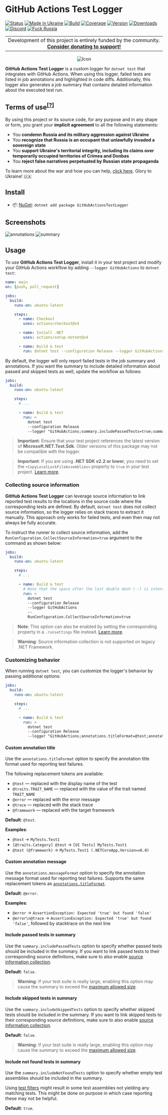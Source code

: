 # GitHub Actions Test Logger

[![Status](https://img.shields.io/badge/status-maintenance-ffd700.svg)](https://github.com/Tyrrrz/.github/blob/master/docs/project-status.md)
[![Made in Ukraine](https://img.shields.io/badge/made_in-ukraine-ffd700.svg?labelColor=0057b7)](https://tyrrrz.me/ukraine)
[![Build](https://img.shields.io/github/actions/workflow/status/Tyrrrz/GitHubActionsTestLogger/main.yml?branch=master)](https://github.com/Tyrrrz/GitHubActionsTestLogger/actions)
[![Coverage](https://img.shields.io/codecov/c/github/Tyrrrz/GitHubActionsTestLogger/master)](https://codecov.io/gh/Tyrrrz/GitHubActionsTestLogger)
[![Version](https://img.shields.io/nuget/v/GitHubActionsTestLogger.svg)](https://nuget.org/packages/GitHubActionsTestLogger)
[![Downloads](https://img.shields.io/nuget/dt/GitHubActionsTestLogger.svg)](https://nuget.org/packages/GitHubActionsTestLogger)
[![Discord](https://img.shields.io/discord/869237470565392384?label=discord)](https://discord.gg/2SUWKFnHSm)
[![Fuck Russia](https://img.shields.io/badge/fuck-russia-e4181c.svg?labelColor=000000)](https://twitter.com/tyrrrz/status/1495972128977571848)

<table>
    <tr>
        <td width="99999" align="center">Development of this project is entirely funded by the community. <b><a href="https://tyrrrz.me/donate">Consider donating to support!</a></b></td>
    </tr>
</table>

<p align="center">
    <img src="favicon.png" alt="Icon" />
</p>

**GitHub Actions Test Logger** is a custom logger for `dotnet test` that integrates with GitHub Actions.
When using this logger, failed tests are listed in job annotations and highlighted in code diffs.
Additionally, this logger also generates a job summary that contains detailed information about the executed test run.

## Terms of use<sup>[[?]](https://github.com/Tyrrrz/.github/blob/master/docs/why-so-political.md)</sup>

By using this project or its source code, for any purpose and in any shape or form, you grant your **implicit agreement** to all the following statements:

- You **condemn Russia and its military aggression against Ukraine**
- You **recognize that Russia is an occupant that unlawfully invaded a sovereign state**
- You **support Ukraine's territorial integrity, including its claims over temporarily occupied territories of Crimea and Donbas**
- You **reject false narratives perpetuated by Russian state propaganda**

To learn more about the war and how you can help, [click here](https://tyrrrz.me/ukraine). Glory to Ukraine! 🇺🇦

## Install

- 📦 [NuGet](https://nuget.org/packages/GitHubActionsTestLogger): `dotnet add package GitHubActionsTestLogger`

## Screenshots

![annotations](.assets/annotations.png)
![summary](.assets/summary.png)

## Usage

To use **GitHub Actions Test Logger**, install it in your test project and modify your GitHub Actions workflow by adding `--logger GitHubActions` to `dotnet test`:

```yaml
name: main
on: [push, pull_request]

jobs:
  build:
    runs-on: ubuntu-latest

    steps:
      - name: Checkout
        uses: actions/checkout@v4

      - name: Install .NET
        uses: actions/setup-dotnet@v4

      - name: Build & test
        run: dotnet test --configuration Release --logger GitHubActions
```

By default, the logger will only report failed tests in the job summary and annotations.
If you want the summary to include detailed information about passed and skipped tests as well, update the workflow as follows:

```yaml
jobs:
  build:
    runs-on: ubuntu-latest

    steps:
      # ...

      - name: Build & test
        run: >
          dotnet test
          --configuration Release
          --logger "GitHubActions;summary.includePassedTests=true;summary.includeSkippedTests=true"
```

> **Important**:
> Ensure that your test project references the latest version of **Microsoft.NET.Test.Sdk**.
> Older versions of this package may not be compatible with the logger.

> **Important**:
> If you are using **.NET SDK v2.2 or lower**, you need to set the `<CopyLocalLockFileAssemblies>` property to `true` in your test project.
> [Learn more](https://github.com/Tyrrrz/GitHubActionsTestLogger/issues/5#issuecomment-648431667).

### Collecting source information

**GitHub Actions Test Logger** can leverage source information to link reported test results to the locations in the source code where the corresponding tests are defined.
By default, `dotnet test` does not collect source information, so the logger relies on stack traces to extract it manually.
This approach only works for failed tests, and even then may not always be fully accurate.

To instruct the runner to collect source information, add the `RunConfiguration.CollectSourceInformation=true` argument to the command as shown below:

```yml
jobs:
  build:
    runs-on: ubuntu-latest

    steps:
      # ...

      - name: Build & test
        # Note that the space after the last double dash (--) is intentional
        run: >
          dotnet test
          --configuration Release
          --logger GitHubActions
          --
          RunConfiguration.CollectSourceInformation=true
```

> **Note**:
> This option can also be enabled by setting the corresponding property in a `.runsettings` file instead.
> [Learn more](https://learn.microsoft.com/en-us/visualstudio/test/configure-unit-tests-by-using-a-dot-runsettings-file).

> **Warning**:
> Source information collection is not supported on legacy .NET Framework.

### Customizing behavior

When running `dotnet test`, you can customize the logger's behavior by passing additional options:

```yml
jobs:
  build:
    runs-on: ubuntu-latest

    steps:
      # ...

      - name: Build & test
        run: >
          dotnet test
          --configuration Release
          --logger "GitHubActions;annotations.titleFormat=@test;annotations.messageFormat=@error"
```

#### Custom annotation title

Use the `annotations.titleFormat` option to specify the annotation title format used for reporting test failures.

The following replacement tokens are available:

- `@test` — replaced with the display name of the test
- `@traits.TRAIT_NAME` — replaced with the value of the trait named `TRAIT_NAME`
- `@error` — replaced with the error message
- `@trace` — replaced with the stack trace
- `@framework` — replaced with the target framework

**Default**: `@test`.

**Examples**:

- `@test` → `MyTests.Test1`
- `[@traits.Category] @test` → `[UI Tests] MyTests.Test1`
- `@test (@framework)` → `MyTests.Test1 (.NETCoreApp,Version=v6.0)`

#### Custom annotation message

Use the `annotations.messageFormat` option to specify the annotation message format used for reporting test failures.
Supports the same replacement tokens as [`annotations.titleFormat`](#custom-annotation-title).

**Default**: `@error`.

**Examples**:

- `@error` → `AssertionException: Expected 'true' but found 'false'`
- `@error\n@trace` → `AssertionException: Expected 'true' but found 'false'`, followed by stacktrace on the next line

#### Include passed tests in summary

Use the `summary.includePassedTests` option to specify whether passed tests should be included in the summary.
If you want to link passed tests to their corresponding source definitions, make sure to also enable [source information collection](#collecting-source-information).

**Default**: `false`.

> **Warning**:
> If your test suite is really large, enabling this option may cause the summary to exceed the [maximum allowed size](https://docs.github.com/en/actions/using-workflows/workflow-commands-for-github-actions#step-isolation-and-limits).

#### Include skipped tests in summary

Use the `summary.includeSkippedTests` option to specify whether skipped tests should be included in the summary.
If you want to link skipped tests to their corresponding source definitions, make sure to also enable [source information collection](#collecting-source-information).

**Default**: `false`.

> **Warning**:
> If your test suite is really large, enabling this option may cause the summary to exceed the [maximum allowed size](https://docs.github.com/en/actions/using-workflows/workflow-commands-for-github-actions#step-isolation-and-limits).

#### Include not found tests in summary

Use the `summary.includeNotFoundTests` option to specify whether empty test assemblies should be included in the summary.

Using [test filters](https://learn.microsoft.com/en-us/dotnet/core/testing/selective-unit-tests) might result in some test assemblies not yielding any matching tests.
This might be done on purpose in which case reporting these may not be helpful. 

**Default**: `true`.
